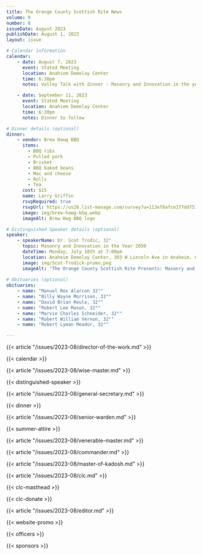 ```yaml
---
title: The Orange County Scottish Rite News
volume: 9
number: 8
issueDate: August 2023
publishDate: August 1, 2023
layout: issue

# Calendar information
calendar:
    - date: August 7, 2023
      event: Stated Meeting
      location: Anahiem Demolay Center
      time: 6:30pm
      notes: Valley Talk with dinner - Masonry and Innovation in the year 2050

    - date: September 11, 2023
      event: Stated Meeting
      location: Anahiem Demolay Center
      time: 6:30pm
      notes: Dinner to follow

# Dinner details (optional)
dinner:
    - vendor: Brew Hawg BBQ
      items:
        - BBQ ribs
        - Pulled pork
        - Brisket
        - BBQ baked beans
        - Mac and cheese
        - Rolls
        - Tea
      cost: $15
      name: Larry Griffin
      rsvpRequired: true
      rsvpUrl: https://us20.list-manage.com/survey?u=113ef8afce377dd751cdbb0ca&id=1c83b6eee0&attribution=false
      image: img/brew-hawg-bbq.webp
      imageAlt: Brew Hwg BBQ logo

# Distinguished Speaker details (optional)
speaker:
    - speakerName: Dr. Scot Trodic, 32°
      topic: Masonry and Innovation in the Year 2050
      dateTime: Monday, July 10th at 7:00pm
      location: Anaheim Demolay Center, 303 W Lincoln Ave in Anaheim, California 92805
      image: img/Scot-Trodick-promo.png
      imageAlt: "The Orange County Scottish Rite Presents: Masonry and Innovation in the Year 2050, a presentation by Dr. Scot Trodic, 32°"
      
# Obituaries (optional)
obituaries:
    - name: "Manuel Rex Alarcon 32°"
    - name: "Billy Wayne Morrison, 32°"
    - name: "David Brian Reule, 32°"
    - name: "Robert Lee Mason, 32°"
    - name: "Marvin Charles Schneider, 32°"
    - name: "Robert William Vernon, 32°"
    - name: "Robert Lyman Meador, 32°"

---
```


{{< article "/issues/2023-08/director-of-the-work.md" >}}

{{< calendar >}}

{{< article "/issues/2023-08/wise-master.md" >}}

{{< distinguished-speaker >}}

{{< article "/issues/2023-08/general-secretary.md" >}}

{{< dinner >}}

{{< article "/issues/2023-08/senior-warden.md" >}}

{{< summer-attire >}}

{{< article "/issues/2023-08/venerable-master.md" >}}

{{< article "/issues/2023-08/commander.md" >}}

{{< article "/issues/2023-08/master-of-kadosh.md" >}}

{{< article "/issues/2023-08/clc.md" >}}

{{< clc-masthead >}}

{{< clc-donate >}}

{{< article "/issues/2023-08/editor.md" >}}

{{< website-promo >}}

{{< officers >}}

{{< sponsors >}}
